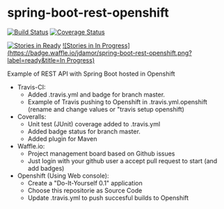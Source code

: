 # spring-boot-rest-openshift

[![Build Status](https://travis-ci.org/jdamor/spring-boot-rest-openshift.svg?branch=master)](https://travis-ci.org/jdamor/spring-boot-rest-openshift)
[![Coverage Status](https://coveralls.io/repos/github/jdamor/spring-boot-rest-openshift/badge.svg?branch=master)](https://coveralls.io/github/jdamor/spring-boot-rest-openshift?branch=master)

[![Stories in Ready](https://badge.waffle.io/jdamor/spring-boot-rest-openshift.png?label=ready&title=Ready)](https://waffle.io/jdamor/spring-boot-rest-openshift)
[![Stories in In Progress](https://badge.waffle.io/jdamor/spring-boot-rest-openshift.png?label=ready&title=In Progress)](https://waffle.io/jdamor/spring-boot-rest-openshift)

Example of REST API with Spring Boot hosted in Openshift

* Travis-CI:
  - Added .travis.yml and badge for branch master.
  - Example of Travis pushing to Openshift in .travis.yml.openshift (rename and change values or "travis setup openshift)
* Coveralls:
  - Unit test (JUnit) coverage added to .travis.yml
  - Added badge status for branch master.
  - Added plugin for Maven
* Waffle.io:
  - Project management board based on Github issues
  - Just login with your github user a accept pull request to start (and add badges)
* Openshift (Using Web console):
  - Create a "Do-It-Yourself 0.1" application
  - Choose this repositorie as Source Code
  - Update .travis.yml to push succesful builds to Openshift
